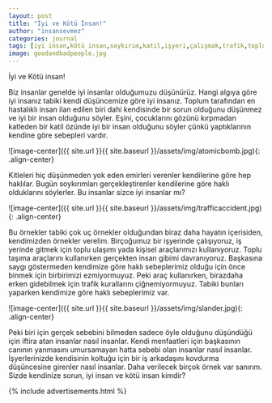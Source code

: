 ```yaml
---
layout: post
title: "İyi ve Kötü İnsan!"
author: "insansevmez"
categories: journal
tags: [iyi insan,kötü insan,soykırım,katil,işyeri,çalışmak,trafik,toplu taşıma]
image: goodandbadpeople.jpg
---
```


İyi ve Kötü insan!

Biz insanlar genelde iyi insanlar olduğumuzu düşünürüz. Hangi algıya göre iyi insanız tabiki kendi düşüncemize göre iyi insanız. Toplum tarafından en hastalıklı insan ilan edilen biri dahi kendisinde bir sorun olduğunu düşünmez ve iyi bir insan olduğunu söyler. Eşini, çocuklarını gözünü kırpmadan katleden bir katil özünde iyi bir insan olduğunu söyler çünkü yaptıklarının kendine göre sebepleri vardır. 

![image-center]({{ site.url }}{{ site.baseurl }}/assets/img/atomicbomb.jpg){: .align-center}

Kitleleri hiç düşünmeden yok eden emirleri verenler kendilerine göre hep haklılar. Bugün soykırımları gerçekleştirenler kendilerine göre haklı olduklarını söylerler. Bu insanlar sizce iyi insanlar mı? 

![image-center]({{ site.url }}{{ site.baseurl }}/assets/img/trafficaccident.jpg){: .align-center}

Bu örnekler tabiki çok uç örnekler olduğundan biraz daha hayatın içerisiden, kendimizden örnekler verelim. Birçoğumuz bir işyerinde çalışıyoruz, iş yerinde gitmek için toplu ulaşımı yada kişisel araçlarımızı kullanıyoruz. Toplu taşıma araçlarını kullanırken gerçekten insan gibimi davranıyoruz. Başkasına saygı göstermeden kendimize göre haklı sebeplerimiz olduğu için önce binmek için birbirimizi ezmiyormuyuz. Peki araç kullanırken, birazdaha erken gidebilmek için trafik kurallarını çiğnemiyormuyuz. Tabiki bunları yaparken kendimize göre haklı sebeplerimiz var.

![image-center]({{ site.url }}{{ site.baseurl }}/assets/img/slander.jpg){: .align-center}

Peki biri için gerçek sebebini bilmeden sadece öyle olduğunu düşündüğü için iftira atan insanlar nasıl insanlar. Kendi menfaatleri için başkasının canının yanmasını umursamayan hatta sebebi olan insanlar nasıl insanlar. İşyerlerinizde kendisinin koltuğu için bir iş arkadaşını kovdurma düşüncesine girenler nasıl insanlar. Daha verilecek birçok örnek var sanırım. Sizde kendinize sorun, iyi insan ve kötü insan kimdir?

{% include advertisements.html %}
